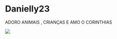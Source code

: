 # Danielly23

ADORO ANIMAIS , CRIANÇAS E AMO O CORINTHIAS 


![](https://media.tenor.com/hBK9Al_tgq4AAAAC/cute-cat-couple.gif)

